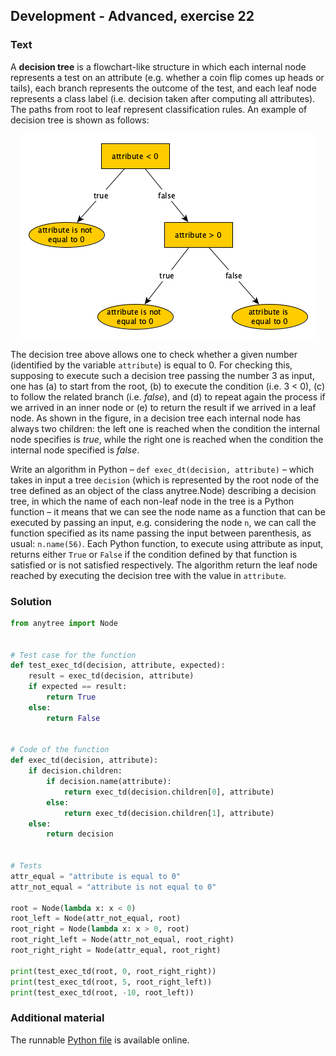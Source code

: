 ## Development - Advanced, exercise 22

### Text
A **decision tree** is a flowchart-like structure in which each internal node represents a test on an attribute (e.g. whether a coin flip comes up heads or tails), each branch represents the outcome of the test, and each leaf node represents a class label (i.e. decision taken after computing all attributes). The paths from root to leaf represent classification rules. An example of decision tree is shown as follows:

<p style="text-align:center;">
    <img src="img/decision.png" alt="ARI" style="max-height:400px;" />
</p>

The decision tree above allows one to check whether a given number (identified by the variable `attribute`) is equal to 0. For checking this, supposing to execute such a decision tree passing the number 3 as input, one has (a) to start from the root, (b) to execute the condition (i.e. 3 < 0), (c) to follow the related branch (i.e. *false*), and (d) to repeat again the process if we arrived in an inner node or (e) to return the result if we arrived in a leaf node.
As shown in the figure, in a decision tree each internal node has always two children: the left one is reached when the condition the internal node specifies is *true*, while the right one is reached when the condition the internal node specified is *false*.

Write an algorithm in Python – `def exec_dt(decision, attribute)` – which takes in input a tree `decision` (which is represented by the root node of the tree defined as an object of the class anytree.Node) describing a decision tree, in which the name of each non-leaf node in the tree is a Python function – it means that we can see the node name as a function that can be executed by passing an input, e.g. considering the node `n`, we can call the function specified as its name passing the input between parenthesis, as usual: `n.name(56)`. Each Python function, to execute using attribute as input, returns either `True` or `False` if the condition defined by that function is satisfied or is not satisfied respectively. The algorithm return the leaf node reached by executing the decision tree with the value in `attribute`.


### Solution
```python
from anytree import Node


# Test case for the function
def test_exec_td(decision, attribute, expected):
    result = exec_td(decision, attribute)
    if expected == result:
        return True
    else:
        return False


# Code of the function
def exec_td(decision, attribute):
    if decision.children:
        if decision.name(attribute):
            return exec_td(decision.children[0], attribute)
        else:
            return exec_td(decision.children[1], attribute)
    else:
        return decision


# Tests
attr_equal = "attribute is equal to 0"
attr_not_equal = "attribute is not equal to 0"

root = Node(lambda x: x < 0)
root_left = Node(attr_not_equal, root)
root_right = Node(lambda x: x > 0, root)
root_right_left = Node(attr_not_equal, root_right)
root_right_right = Node(attr_equal, root_right)

print(test_exec_td(root, 0, root_right_right))
print(test_exec_td(root, 5, root_right_left))
print(test_exec_td(root, -10, root_left))
``` 

### Additional material
The runnable [Python file](exercise_22.py) is available online.
